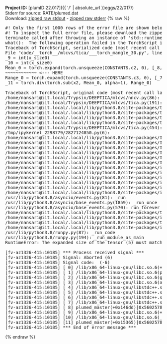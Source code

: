 **Project ID:** [plumID:22.017]({{ '/' | absolute_url }}eggs/22/017/)  
Stderr for source:  RATE/plumed.dat   
Download: [zipped raw stdout](plumed.dat.plumed_master.stdout.txt.zip) - [zipped raw stderr](plumed.dat.plumed_master.stderr.txt.zip) 
{% raw %}
<pre>
#! Only the first 1000 rows of the error file are shown below
#! To inspect the full error file, please download the zipped raw stderr file above
terminate called after throwing an instance of 'std::runtime_error'
what():  The following operation failed in the TorchScript interpreter.
Traceback of TorchScript, serialized code (most recent call last):
File "code/__torch__/mlcvs/tica/___torch_mangle_30.py", line 30, in forward
_9 = int(x_size0)
_10 = int(x_size0)
Mean_0 = torch.expand(torch.unsqueeze(CONSTANTS.c2, 0), [_8, _10], implicit=False)
~~~~~~~~~~~~ <--- HERE
Range_0 = torch.expand(torch.unsqueeze(CONSTANTS.c3, 0), [_7, _9], implicit=False)
_11 = torch.div(torch.sub(x2, Mean_0, alpha=1), Range_0)

Traceback of TorchScript, original code (most recent call last):
/home/nansari@iit.local/Trypsin/DEEPTICA/mlcvs/nncv.py(86): _normalize
/home/nansari@iit.local/Trypsin/DEEPTICA/mlcvs/tica.py(191): forward
/home/nansari@iit.local/.local/lib/python3.8/site-packages/torch/nn/modules/module.py(534): _slow_forward
/home/nansari@iit.local/.local/lib/python3.8/site-packages/torch/nn/modules/module.py(548): __call__
/home/nansari@iit.local/.local/lib/python3.8/site-packages/torch/jit/__init__.py(1027): trace_module
/home/nansari@iit.local/.local/lib/python3.8/site-packages/torch/jit/__init__.py(873): trace
/home/nansari@iit.local/Trypsin/DEEPTICA/mlcvs/tica.py(454): export
/tmp/ipykernel_2298779/2827124850.py(6): <module>
/home/nansari@iit.local/.local/lib/python3.8/site-packages/IPython/core/interactiveshell.py(3251): run_code
/home/nansari@iit.local/.local/lib/python3.8/site-packages/IPython/core/interactiveshell.py(3191): run_ast_nodes
/home/nansari@iit.local/.local/lib/python3.8/site-packages/IPython/core/interactiveshell.py(3012): run_cell_async
/home/nansari@iit.local/.local/lib/python3.8/site-packages/IPython/core/async_helpers.py(129): _pseudo_sync_runner
/home/nansari@iit.local/.local/lib/python3.8/site-packages/IPython/core/interactiveshell.py(2814): _run_cell
/home/nansari@iit.local/.local/lib/python3.8/site-packages/IPython/core/interactiveshell.py(2768): run_cell
/home/nansari@iit.local/.local/lib/python3.8/site-packages/ipykernel/zmqshell.py(532): run_cell
/home/nansari@iit.local/.local/lib/python3.8/site-packages/ipykernel/ipkernel.py(353): do_execute
/home/nansari@iit.local/.local/lib/python3.8/site-packages/ipykernel/kernelbase.py(652): execute_request
/home/nansari@iit.local/.local/lib/python3.8/site-packages/ipykernel/kernelbase.py(357): dispatch_shell
/home/nansari@iit.local/.local/lib/python3.8/site-packages/ipykernel/kernelbase.py(450): process_one
/home/nansari@iit.local/.local/lib/python3.8/site-packages/ipykernel/kernelbase.py(461): dispatch_queue
/usr/lib/python3.8/asyncio/events.py(81): _run
/usr/lib/python3.8/asyncio/base_events.py(1859): _run_once
/usr/lib/python3.8/asyncio/base_events.py(570): run_forever
/home/nansari@iit.local/.local/lib/python3.8/site-packages/tornado/platform/asyncio.py(199): start
/home/nansari@iit.local/.local/lib/python3.8/site-packages/ipykernel/kernelapp.py(677): start
/home/nansari@iit.local/.local/lib/python3.8/site-packages/traitlets/config/application.py(846): launch_instance
/home/nansari@iit.local/.local/lib/python3.8/site-packages/ipykernel_launcher.py(16): <module>
/usr/lib/python3.8/runpy.py(87): _run_code
/usr/lib/python3.8/runpy.py(194): _run_module_as_main
RuntimeError: The expanded size of the tensor (5) must match the existing size (3) at non-singleton dimension 1.  Target sizes: [18, 5].  Tensor sizes: [1, 3]

[fv-az1326-415:10185] *** Process received signal ***
[fv-az1326-415:10185] Signal: Aborted (6)
[fv-az1326-415:10185] Signal code:  (-6)
[fv-az1326-415:10185] [ 0] /lib/x86_64-linux-gnu/libc.so.6(+0x45330)[0x7fb1e7445330]
[fv-az1326-415:10185] [ 1] /lib/x86_64-linux-gnu/libc.so.6(pthread_kill+0x11c)[0x7fb1e749eb2c]
[fv-az1326-415:10185] [ 2] /lib/x86_64-linux-gnu/libc.so.6(gsignal+0x1e)[0x7fb1e744527e]
[fv-az1326-415:10185] [ 3] /lib/x86_64-linux-gnu/libc.so.6(abort+0xdf)[0x7fb1e74288ff]
[fv-az1326-415:10185] [ 4] /lib/x86_64-linux-gnu/libstdc++.so.6(+0xa5ff5)[0x7fb1e78a5ff5]
[fv-az1326-415:10185] [ 5] /lib/x86_64-linux-gnu/libstdc++.so.6(+0xbb0da)[0x7fb1e78bb0da]
[fv-az1326-415:10185] [ 6] /lib/x86_64-linux-gnu/libstdc++.so.6(_ZSt10unexpectedv+0x0)[0x7fb1e78a5a55]
[fv-az1326-415:10185] [ 7] /lib/x86_64-linux-gnu/libstdc++.so.6(+0xa5a6f)[0x7fb1e78a5a6f]
[fv-az1326-415:10185] [ 8] plumed_master(+0x146dd)[0x56025784c6dd]
[fv-az1326-415:10185] [ 9] /lib/x86_64-linux-gnu/libc.so.6(+0x2a1ca)[0x7fb1e742a1ca]
[fv-az1326-415:10185] [10] /lib/x86_64-linux-gnu/libc.so.6(__libc_start_main+0x8b)[0x7fb1e742a28b]
[fv-az1326-415:10185] [11] plumed_master(+0x15365)[0x56025784d365]
[fv-az1326-415:10185] *** End of error message ***
</pre>
{% endraw %}
